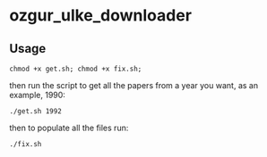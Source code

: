 # ozgur_ulke_downloader

## Usage

```
chmod +x get.sh; chmod +x fix.sh;
```
then run the script to get all the papers from a year you want, as an example, 1990:
```
./get.sh 1992
```

then to populate all the files run:
```
./fix.sh
```

